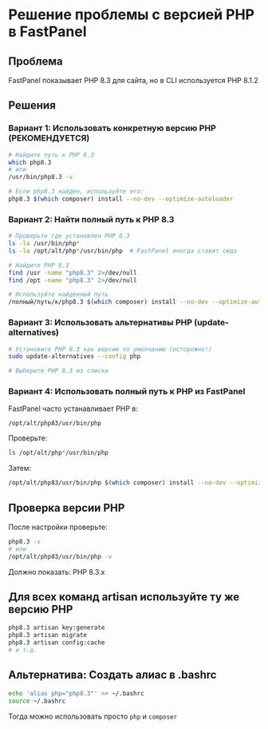 # Решение проблемы с версией PHP в FastPanel

## Проблема
FastPanel показывает PHP 8.3 для сайта, но в CLI используется PHP 8.1.2

## Решения

### Вариант 1: Использовать конкретную версию PHP (РЕКОМЕНДУЕТСЯ)

```bash
# Найдите путь к PHP 8.3
which php8.3
# или
/usr/bin/php8.3 -v

# Если php8.3 найден, используйте его:
php8.3 $(which composer) install --no-dev --optimize-autoloader
```

### Вариант 2: Найти полный путь к PHP 8.3

```bash
# Проверьте где установлен PHP 8.3
ls -la /usr/bin/php*
ls -la /opt/alt/php*/usr/bin/php  # FastPanel иногда ставит сюда

# Найдите PHP 8.3
find /usr -name "php8.3" 2>/dev/null
find /opt -name "php8.3" 2>/dev/null

# Используйте найденный путь
/полный/путь/к/php8.3 $(which composer) install --no-dev --optimize-autoloader
```

### Вариант 3: Использовать альтернативы PHP (update-alternatives)

```bash
# Установите PHP 8.3 как версию по умолчанию (осторожно!)
sudo update-alternatives --config php

# Выберите PHP 8.3 из списка
```

### Вариант 4: Использовать полный путь к PHP из FastPanel

FastPanel часто устанавливает PHP в:
```
/opt/alt/php83/usr/bin/php
```

Проверьте:
```bash
ls /opt/alt/php*/usr/bin/php
```

Затем:
```bash
/opt/alt/php83/usr/bin/php $(which composer) install --no-dev --optimize-autoloader
```

## Проверка версии PHP

После настройки проверьте:
```bash
php8.3 -v
# или
/opt/alt/php83/usr/bin/php -v
```

Должно показать: PHP 8.3.x

## Для всех команд artisan используйте ту же версию PHP

```bash
php8.3 artisan key:generate
php8.3 artisan migrate
php8.3 artisan config:cache
# и т.д.
```

## Альтернатива: Создать алиас в .bashrc

```bash
echo 'alias php="php8.3"' >> ~/.bashrc
source ~/.bashrc
```

Тогда можно использовать просто `php` и `composer`

